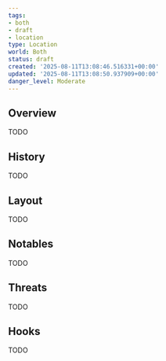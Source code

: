 ```yaml
---
tags:
- both
- draft
- location
type: Location
world: Both
status: draft
created: '2025-08-11T13:08:46.516331+00:00'
updated: '2025-08-11T13:08:50.937909+00:00'
danger_level: Moderate
---
```



## Overview

TODO
## History

TODO
## Layout

TODO
## Notables

TODO
## Threats

TODO
## Hooks

TODO

